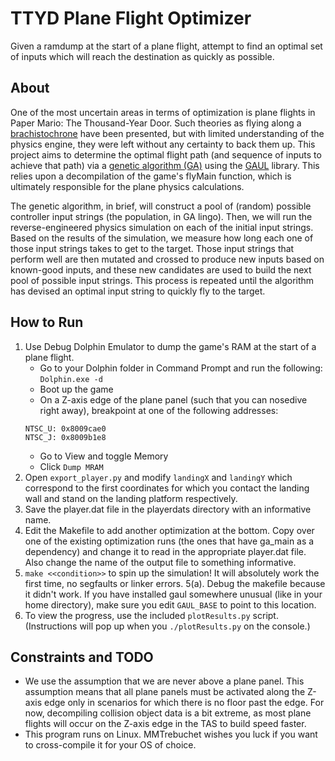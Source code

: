 # TTYD Plane Flight Optimizer
Given a ramdump at the start of a plane flight, attempt to find an optimal set of inputs which will reach the destination as quickly as possible.

## About
One of the most uncertain areas in terms of optimization is plane flights in Paper Mario: The Thousand-Year Door. Such theories as flying along a [brachistochrone](https://en.wikipedia.org/wiki/Brachistochrone_curve) have been presented, but with limited understanding of the physics engine, they were left without any certainty to back them up. This project aims to determine the optimal flight path (and sequence of inputs to achieve that path) via a [genetic algorithm (GA)](https://en.wikipedia.org/wiki/Genetic_algorithm) using the [GAUL](http://gaul.sourceforge.net/intro.html) library. This relies upon a decompilation of the game's flyMain function, which is ultimately responsible for the plane physics calculations.

The genetic algorithm, in brief, will construct a pool of (random) possible controller input strings (the population, in GA lingo). 
Then, we will run the reverse-engineered physics simulation on each of the initial input strings. 
Based on the results of the simulation, we measure how long each one of those input strings takes to get to the target. 
Those input strings that perform well are then mutated and crossed to produce new inputs based on known-good inputs, and these new candidates are used to build the next pool of possible input strings. 
This process is repeated until the algorithm has devised an optimal input string to quickly fly to the target. 

## How to Run
1. Use Debug Dolphin Emulator to dump the game's RAM at the start of a plane flight.
   - Go to your Dolphin folder in Command Prompt and run the following: `Dolphin.exe -d`
   - Boot up the game
   - On a Z-axis edge of the plane panel (such that you can nosedive right away), breakpoint at one of the following addresses:
   ```
   NTSC_U: 0x8009cae0
   NTSC_J: 0x8009b1e8
   ```
   - Go to View and toggle Memory
   - Click `Dump MRAM`
2. Open `export_player.py` and modify `landingX` and `landingY` which correspond to the first coordinates for which you contact the landing wall and stand on the landing platform respectively.
3. Save the player.dat file in the playerdats directory with an informative name.
4. Edit the Makefile to add another optimization at the bottom. Copy over one of the existing optimization runs (the ones that have ga\_main as a dependency) and change it to read in the appropriate player.dat file. Also change the name of the output file to something informative. 
5. `make <<condition>>` to spin up the simulation! It will absolutely work the first time, no segfaults or linker errors. 
    5(a). Debug the makefile because it didn't work. If you have installed gaul somewhere unusual (like in your home directory), make sure you edit `GAUL_BASE` to point to this location. 
6. To view the progress, use the included `plotResults.py` script. (Instructions will pop up when you `./plotResults.py` on the console.)


## Constraints and TODO
- We use the assumption that we are never above a plane panel. This assumption means that all plane panels must be activated along the Z-axis edge only in scenarios for which there is no floor past the edge. For now, decompiling collision object data is a bit extreme, as most plane flights will occur on the Z-axis edge in the TAS to build speed faster.
- This program runs on Linux. MMTrebuchet wishes you luck if you want to cross-compile it for your OS of choice.
